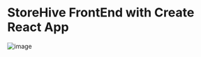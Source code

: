 # StoreHive FrontEnd with Create React App
![image](https://github.com/iamsaurabh7/StoreHive-Frontend/assets/91486795/33cc39db-6adb-493f-aedd-da221fa6595d)
